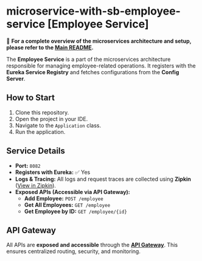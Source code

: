 # microservice-with-sb-employee-service [Employee Service]

🔗 **For a complete overview of the microservices architecture and setup, please refer to the [Main README](https://github.com/code-with-rj1399/microservice-with-sb-api-gateway/blob/master/README.md).**

The **Employee Service** is a part of the microservices architecture responsible for managing employee-related operations. It registers with the **Eureka Service Registry** and fetches configurations from the **Config Server**.

## How to Start

1. Clone this repository.
2. Open the project in your IDE.
3. Navigate to the `Application` class.
4. Run the application.

## Service Details

- **Port:** `8082`
- **Registers with Eureka:** ✅ Yes
- **Logs & Tracing:** All logs and request traces are collected using **Zipkin** ([View in Zipkin](http://localhost:9411/zipkin/)).
- **Exposed APIs (Accessible via API Gateway):**
    - **Add Employee:** `POST /employee`
    - **Get All Employees:** `GET /employee`
    - **Get Employee by ID:** `GET /employee/{id}`

## API Gateway

All APIs are **exposed and accessible** through the **[API Gateway](http://localhost:8083)**. This ensures centralized routing, security, and monitoring.  
